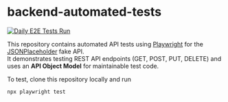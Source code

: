 # backend-automated-tests

[![Daily E2E Tests Run](https://github.com/AmelaVorgic/backend-automated-tests/actions/workflows/scheduled-run.yml/badge.svg)](https://github.com/AmelaVorgic/backend-automated-tests/actions/workflows/scheduled-run.yml)

This repository contains automated API tests using [Playwright](https://playwright.dev/) for the [JSONPlaceholder](https://jsonplaceholder.typicode.com/) fake API.  
It demonstrates testing REST API endpoints (GET, POST, PUT, DELETE) and uses an **API Object Model** for maintainable test code.

To test, clone this repository locally and run

```npx playwright test```